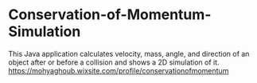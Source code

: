 # Conservation-of-Momentum-Simulation
This Java application calculates velocity, mass, angle, and direction of an object after or before a collision and shows a 2D simulation of it.
https://mohyaghoub.wixsite.com/profile/conservationofmomentum
